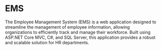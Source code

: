 # EMS
The Employee Management System (EMS) is a web application designed to streamline the management of employee information, allowing organizations to efficiently track and manage their workforce. Built using ASP.NET Core MVC, C#, and SQL Server, this application provides a robust and scalable solution for HR departments.
